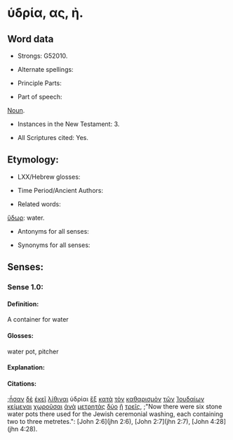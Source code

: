 # ὑδρία, ας, ἠ.

<!-- Status: S2=NeedsFinalCheck -->
<!-- Lexica used for edits: BDAG, FFM, LN, A-S -->

## Word data

* Strongs: G52010.

* Alternate spellings:

* Principle Parts: 

* Part of speech: 

[Noun](http://ugg.readthedocs.io/en/latest/noun.html).

* Instances in the New Testament: 3.

* All Scriptures cited: Yes.

## Etymology: 

* LXX/Hebrew glosses: 

* Time Period/Ancient Authors: 

* Related words: 

[ὕδωρ](../G52040/01.md): water.

* Antonyms for all senses:

* Synonyms for all senses: 

## Senses: 

### Sense 1.0:

#### Definition: 

A container for water

#### Glosses:

water pot, pitcher

#### Explanation:

#### Citations:

;[ἦσαν](../G99999/01.md) [δὲ](../G11610/01.md) [ἐκεῖ](../G15630/01.md) [λίθιναι](../G30350/01.md) ὑδρίαι [ἓξ](../G18030/01.md) [κατὰ](../G25960/01.md) [τὸν](../G35880/01.md) [καθαρισμὸν](../G25120/01.md) [τῶν](../G35880/01.md) [Ἰουδαίων](../G24530/01.md) [κείμεναι](../G27490/01.md) [χωροῦσαι](../G55620/01.md) [ἀνὰ](../G03030/01.md) [μετρητὰς](../G33550/01.md) [δύο](../G14170/01.md) [ἢ](../G22280/01.md) [τρεῖς](../G51400/01.md), 
;"Now there were six stone water pots there used for the Jewish ceremonial washing, each containing two to three metretes.":
[John 2:6](jhn 2:6),  [John 2:7](jhn 2:7),  [John 4:28](jhn 4:28).                                                
